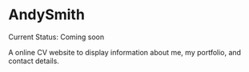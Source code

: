 # AndySmith

Current Status: Coming soon

A online CV website to display information about me, my portfolio, and contact details. 
